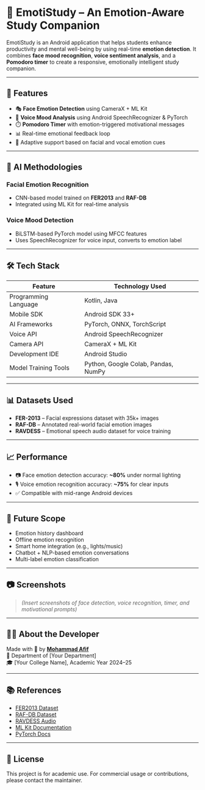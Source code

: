 
# 📱 EmotiStudy – An Emotion-Aware Study Companion

EmotiStudy is an Android application that helps students enhance productivity and mental well-being by using real-time **emotion detection**. It combines **face mood recognition**, **voice sentiment analysis**, and a **Pomodoro timer** to create a responsive, emotionally intelligent study companion.

---

## 🎯 Features

- 🎭 **Face Emotion Detection** using CameraX + ML Kit
- 🎤 **Voice Mood Analysis** using Android SpeechRecognizer & PyTorch
- ⏱️ **Pomodoro Timer** with emotion-triggered motivational messages
- 📊 Real-time emotional feedback loop
- 🧠 Adaptive support based on facial and vocal emotion cues

---

## 🧠 AI Methodologies

### Facial Emotion Recognition
- CNN-based model trained on **FER2013** and **RAF-DB**
- Integrated using ML Kit for real-time analysis

### Voice Mood Detection
- BiLSTM-based PyTorch model using MFCC features
- Uses SpeechRecognizer for voice input, converts to emotion label

---

## 🛠️ Tech Stack

| Feature               | Technology Used               |
|-----------------------|-------------------------------|
| Programming Language  | Kotlin, Java                  |
| Mobile SDK            | Android SDK 33+               |
| AI Frameworks         | PyTorch, ONNX, TorchScript    |
| Voice API             | Android SpeechRecognizer      |
| Camera API            | CameraX + ML Kit              |
| Development IDE       | Android Studio                |
| Model Training Tools  | Python, Google Colab, Pandas, NumPy |

---

## 📊 Datasets Used

- **FER-2013** – Facial expressions dataset with 35k+ images  
- **RAF-DB** – Annotated real-world facial emotion images  
- **RAVDESS** – Emotional speech audio dataset for voice training

---

## 📈 Performance

- 📷 Face emotion detection accuracy: **~80%** under normal lighting  
- 🎙️ Voice emotion recognition accuracy: **~75%** for clear inputs  
- ✅ Compatible with mid-range Android devices

---

## 🔮 Future Scope

- Emotion history dashboard  
- Offline emotion recognition  
- Smart home integration (e.g., lights/music)  
- Chatbot + NLP-based emotion conversations  
- Multi-label emotion classification

---

## 📷 Screenshots

> *(Insert screenshots of face detection, voice recognition, timer, and motivational prompts)*

---

## 🙋‍♂️ About the Developer

Made with 💙 by **[Mohammad Afif](https://github.com/MohammadAfif07)**  
📍 Department of [Your Department]  
🎓 [Your College Name], Academic Year 2024–25

---

## 📚 References

- [FER2013 Dataset](https://www.kaggle.com/datasets/msambare/fer2013)  
- [RAF-DB Dataset](http://www.whdeng.cn/RAF/model1.html)  
- [RAVDESS Audio](https://www.kaggle.com/datasets/uwrfkaggler/ravdess-emotional-speech-audio)  
- [ML Kit Documentation](https://developers.google.com/ml-kit)  
- [PyTorch Docs](https://pytorch.org/docs/stable/index.html)

---

## 📎 License

This project is for academic use. For commercial usage or contributions, please contact the maintainer.

